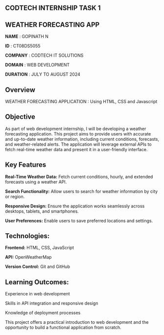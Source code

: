 ## CODTECH INTERNSHIP TASK 1 
## WEATHER FORECASTING APP

**NAME**    :    GOPINATH N

**ID**  :  CT08DS5055

**COMPANY**  :  CODTECH IT SOLUTIONS

**DOMAIN**  :  WEB DEVELOPMENT

**DURATION**  :  JULY TO AUGUST  2024

## Overview

WEATHER FORECASTING APPLICATION : Using HTML, CSS and Javascript


## Objective

  As part of web development internship, I will be developing a weather forecasting application. This project aims to provide users with accurate and up-to-date weather information, including current conditions, forecasts, and weather-related alerts. The application will leverage external APIs to fetch real-time weather data and present it in a user-friendly interface.


## Key Features

**Real-Time Weather Data:** Fetch current conditions, hourly, and extended forecasts using a weather API.

**Search Functionality:** Allow users to search for weather information by city or region.

**Responsive Design:** Ensure the application works seamlessly across desktops, tablets, and smartphones.

**User Preferences:** Enable users to save preferred locations and settings.


## Technologies:

**Frontend:** HTML, CSS, JavaScript

**API:** OpenWeatherMap

**Version Control:** Git and GitHub


## Learning Outcomes:

Experience in web development

Skills in API integration and responsive design

Knowledge of deployment processes


This project offers a practical introduction to web development and the opportunity to build a functional application from scratch.
